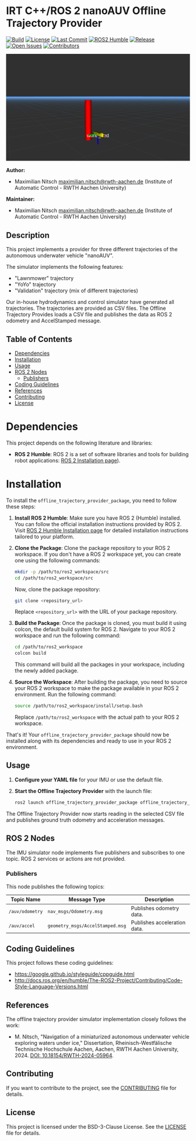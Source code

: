 # IRT C++/ROS 2 nanoAUV Offline Trajectory Provider
[![Build](https://github.com/maximilian-nitsch/Offline-Trajectory-Provider/actions/workflows/ci.yaml/badge.svg)](https://github.com/maximilian-nitsch/Offline-Trajectory-Provider/actions)
[![License](https://img.shields.io/github/license/maximilian-nitsch/Offline-Trajectory-Provider.svg)](https://github.com/maximilian-nitsch/Offline-Trajectory-Provider/blob/main/LICENSE)
[![Last Commit](https://img.shields.io/github/last-commit/maximilian-nitsch/Offline-Trajectory-Provider)](https://github.com/maximilian-nitsch/Offline-Trajectory-Provider/commits/main)
[![ROS2 Humble](https://img.shields.io/badge/ROS2-Humble-blue)](https://index.ros.org/doc/ros2/Installation/Humble/)
[![Release](https://img.shields.io/github/v/release/maximilian-nitsch/Offline-Trajectory-Provider)](https://github.com/maximilian-nitsch/Offline-Trajectory-Provider/releases)
[![Open Issues](https://img.shields.io/github/issues/maximilian-nitsch/Offline-Trajectory-Provider)](https://github.com/maximilian-nitsch/Offline-Trajectory-Provider/issues)
[![Contributors](https://img.shields.io/github/contributors/maximilian-nitsch/Offline-Trajectory-Provider)](https://github.com/maximilian-nitsch/Offline-Trajectory-Provider/graphs/contributors)

![](data/simulator_example.png)

<!--- protected region package header begins -->
**Author:**
- Maximilian Nitsch <maximilian.nitsch@rwth-aachen.de> (Institute of Automatic Control - RWTH Aachen University)

**Maintainer:**
  - Maximilian Nitsch <maximilian.nitsch@rwth-aachen.de> (Institute of Automatic Control - RWTH Aachen University)
<!--- protected region package header ends -->

## Description
This project implements a provider for three different trajectories of the autonomous underwater vehicle "nanoAUV".

The simulator implements the following features:
- "Lawnmower" trajectory
- "YoYo" trajectory
- "Validation" trajectory (mix of different trajectories)

Our in-house hydrodynamics and control simulator have generated all trajectories. The trajectories are provided as CSV files.
The Offline Trajectory Provides loads a CSV file and publishes the data as ROS 2 odometry and AccelStamped message.

## Table of Contents

- [Dependencies](#dependencies)
- [Installation](#installation)
- [Usage](#usage)
- [ROS 2 Nodes](#ros-2-nodes)
  - [Publishers](#publisher-node)
- [Coding Guidelines](#coding-guidelines)
- [References](#references)
- [Contributing](#contributing)
- [License](#license)

# Dependencies

This project depends on the following literature and libraries:

- **ROS 2 Humble**: ROS 2 is a set of software libraries and tools for building robot applications: [ROS 2 Installation page](https://docs.ros.org/en/humble/Installation.html)).


# Installation

To install the `offline_trajectory_provider_package`, you need to follow these steps:

1. **Install ROS 2 Humble**: Make sure you have ROS 2 (Humble) installed. You can follow the official installation instructions provided by ROS 2. Visit [ROS 2 Humble Installation page](https://docs.ros.org/en/humble/Installation.html) for detailed installation instructions tailored to your platform.

3. **Clone the Package**: Clone the package repository to your ROS 2 workspace. If you don't have a ROS 2 workspace yet, you can create one using the following commands:

    ```bash
    mkdir -p /path/to/ros2_workspace/src
    cd /path/to/ros2_workspace/src
    ```

    Now, clone the package repository:

    ```bash
    git clone <repository_url>
    ```

    Replace `<repository_url>` with the URL of your package repository.

4. **Build the Package**: Once the package is cloned, you must build it using colcon, the default build system for ROS 2. Navigate to your ROS 2 workspace and run the following command:

    ```bash
    cd /path/to/ros2_workspace
    colcon build
    ```

    This command will build all the packages in your workspace, including the newly added package.

5. **Source the Workspace**: After building the package, you need to source your ROS 2 workspace to make the package available in your ROS 2 environment. Run the following command:

    ```bash
    source /path/to/ros2_workspace/install/setup.bash
    ```

    Replace `/path/to/ros2_workspace` with the actual path to your ROS 2 workspace.

That's it! Your `offline_trajectory_provider_package` should now be installed along with its dependencies and ready to use in your ROS 2 environment.

## Usage

1. **Configure your YAML file** for your IMU or use the default file.

2. **Start the Offline Trajectory Provider** with the launch file:
    ```bash
    ros2 launch offline_trajectory_provider_package offline_trajectory_provider_launch.launch.py
    ```
  The Offline Trajectory Provider now starts reading in the selected CSV file and publishes ground truth odometry and acceleration messages.

## ROS 2 Nodes

The IMU simulator node implements five publishers and subscribes to one topic.
ROS 2 services or actions are not provided.

### Publishers

This node publishes the following topics:

| Topic Name       | Message Type        | Description                        |
|------------------|---------------------|------------------------------------|
| `/auv/odometry`   | `nav_msgs/Odometry.msg`   | Publishes odometry data.|
| `/auv/accel`   | `geometry_msgs/AccelStamped.msg`   | Publishes acceleration data.|

## Coding Guidelines

This project follows these coding guidelines:
- https://google.github.io/styleguide/cppguide.html
- http://docs.ros.org/en/humble/The-ROS2-Project/Contributing/Code-Style-Language-Versions.html 

## References

The offline trajectory provider simulator implementation closely follows the work:
- M. Nitsch, "Navigation of a miniaturized autonomous underwater vehicle exploring waters under ice," Dissertation, Rheinisch-Westfälische Technische Hochschule Aachen, Aachen, RWTH Aachen University, 2024. [DOI: 10.18154/RWTH-2024-05964](https://www.researchgate.net/publication/382562855_Navigation_of_a_Miniaturized_Autonomous_Underwater_Vehicle_Exploring_Waters_Under_Ice?_sg%5B0%5D=xNyP6RXVcEfazembhPB6cRxGQTBAvWqw6qMza26FExHUVzWcV9VUd35T4l6KjUqbo1a7W6okgPi3zqqUQYww5dmfZgsQcoJlvBE3ss1T.JLcM4K_iQyfJO7N73P9ebOmEd0xchppKYQemo5hh6ecobLxw5ZSaPgwEvlqYcQtr25iVtPvdMorpxfHK_Oldag&_tp=eyJjb250ZXh0Ijp7ImZpcnN0UGFnZSI6ImhvbWUiLCJwYWdlIjoicHJvZmlsZSIsInBvc2l0aW9uIjoicGFnZUNvbnRlbnQifX0).

## Contributing

If you want to contribute to the project, see the [CONTRIBUTING](CONTRIBUTING) file for details.

## License

This project is licensed under the BSD-3-Clause License. See the [LICENSE](LICENSE) file for details.
